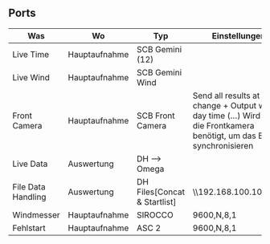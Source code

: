 ## Ports

| Was  | Wo  | Typ  | Einstellungen  | Port  |
|---|---|---|---|---|
| Live Time  | Hauptaufnahme  | SCB Gemini (12)  |   | 2021   |
| Live Wind  | Hauptaufnahme  | SCB Gemini Wind  |   | 2022  |
| Front Camera  | Hauptaufnahme  | SCB Front Camera  | Send all results at every change + Output with day time (…) Wird für die Frontkamera benötigt, um das Bild zu synchronisieren   | 2023  |
| Live Data  | Auswertung  | DH --> Omega  |   | 2020  |
| File Data Handling  | Auswertung  | DH Files[Concat & Startlist]    | \\\\192.168.100.100\DH\   |   |
| Windmesser  | Hauptaufnahme  | SIROCCO | 9600,N,8,1  | COM?  |
| Fehlstart   | Hauptaufnahme  | ASC 2  | 9600,N,8,1  | COM?  |